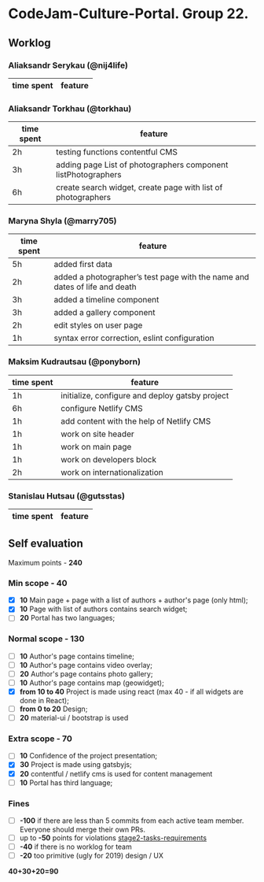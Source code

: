 # CodeJam-Culture-Portal. Group 22.

## Worklog

### Aliaksandr Serykau (@nij4life)

| time spent | feature |
| ---------- | ------- |


### Aliaksandr Torkhau (@torkhau)

| time spent | feature                                                        |
| ---------- | ----------------------------------------------                 |
| 2h         | testing functions contentful CMS                               |
| 3h         | adding page List of photographers component listPhotographers  |
| 6h         | create search widget, create page with list of photographers   |

### Maryna Shyla (@marry705)

| time spent | feature                                                                   |
| ---------- | --------------------------------------------------------------------------|
| 5h         | added first data                                                          |
| 2h         | added a photographer’s test page with the name and dates of life and death|
| 3h         | added a timeline component                                                |
| 3h         | added a gallery component                                                 |
| 2h         | edit styles on user page                                                  |
| 1h         | syntax error correction, eslint configuration                             |


### Maksim Kudrautsau (@ponyborn)

| time spent | feature                                         |
| ---------- | ----------------------------------------------- |
| 1h         | initialize, configure and deploy gatsby project |
| 6h         | configure Netlify CMS                           |
| 1h         | add content with the help of Netlify CMS        |
| 1h         | work on site header                             |
| 1h         | work on main page                               |
| 1h         | work on developers block                        |
| 2h         | work on internationalization                    |

### Stanislau Hutsau (@gutsstas)

| time spent | feature |
| ---------- | ------- |


## Self evaluation

Maximum points - **240**

### Min scope - **40**

- [x] **10** Main page + page with a list of authors + author's page (only html);
- [x] **10** Page with list of authors contains search widget;
- [ ] **20** Portal has two languages;

### Normal scope - **130**

- [ ] **10** Author's page contains timeline;
- [ ] **10** Author's page contains video overlay;
- [ ] **20** Author's page contains photo gallery;
- [ ] **10** Author's page contains map (geowidget);
- [x] **from 10 to 40** Project is made using react (max 40 - if all widgets are done in React);
- [ ] **from 0 to 20** Design;
- [ ] **20** material-ui / bootstrap is used

### Extra scope - **70**

- [ ] **10** Confidence of the project presentation;
- [x] **30** Project is made using gatsbyjs;
- [x] **20** contentful / netlify cms is used for content management
- [ ] **10** Portal has third language;

### Fines

- [ ] **-100** if there are less than 5 commits from each active team member. Everyone should merge their own PRs.
- [ ] up to **-50** points for violations
      [stage2-tasks-requirements](https://github.com/rolling-scopes-school/docs/blob/master/ru/stage2-tasks-requirements.md)
- [ ] **-40** if there is no worklog for team
- [ ] **-20** too primitive (ugly for 2019) design / UX

**40+30+20=90**
